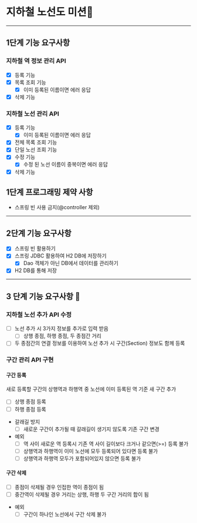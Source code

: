 # 지하철 노선도 미션🚃

---

## 1단계 기능 요구사항 
### 지하철 역 정보 관리 API
- [x] 등록 기능
- [x] 목록 조회 기능
  - [x] 이미 등록된 이름이면 에러 응답 
- [x] 삭제 기능

### 지하철 노선 관리 API
- [x] 등록 기능
  - [x] 이미 등록된 이름이면 에러 응답
- [x] 전체 목록 조회 기능
- [x] 단일 노선 조회 기능
- [x] 수정 기능
  - [x] 수정 된 노선 이름이 중복이면 에러 응답
- [x] 삭제 기능

## 1단계 프로그래밍 제약 사항
- 스프링 빈 사용 금지(@controller 제외)

---

## 2단계 기능 요구사항
- [x] 스프링 빈 활용하기
- [x] 스프링 JDBC 활용하여 H2 DB에 저장하기
  - [x] Dao 객체가 아닌 DB에서 데이터를 관리하기
- [x] H2 DB를 통해 저장

---

## 3 단계 기능 요구사항 🤸‍
### 지하철 노선 추가 API 수정
- [ ] 노선 추가 시 3가지 정보를 추가로 입력 받음
  - [ ] 상행 종점, 하행 종점, 두 종점간 거리
- [ ] 두 종점간의 연결 정보를 이용하여 노선 추가 시 구간(Section) 정보도 함께 등록

### 구간 관리 API 구현
#### 구간 등록
새로 등록할 구간의 상행역과 하행역 중 노선에 이미 등록된 역 기준 새 구간 추가
- [ ] 상행 종점 등록
- [ ] 하행 종점 등록
- 갈래길 방지
  - [ ] 새로운 구간이 추가될 때 갈래길이 생기지 않도록 기존 구간 변경
- 예외
  - [ ] 역 사이 새로운 역 등록시 기존 역 사이 길이보다 크거나 같으면(>=) 등록 불가
  - [ ] 상행역과 하행역이 이미 노선에 모두 등록되어 있다면 등록 불가
  - [ ] 상행역과 하행역 모두가 포함되어있지 않으면 등록 불가

#### 구간 삭제
- [ ] 종점이 삭제될 경우 인접한 역이 종점이 됨
- [ ] 중간역이 삭제될 경우 거리는 상행, 하행 두 구간 거리의 합이 됨
- 예외
  - [ ] 구간이 하나인 노선에서 구간 삭제 불가